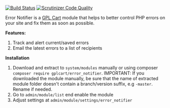 [![Build Status](https://scrutinizer-ci.com/g/gplcart/error_notifier/badges/build.png?b=master)](https://scrutinizer-ci.com/g/gplcart/error_notifier/build-status/master)
[![Scrutinizer Code Quality](https://scrutinizer-ci.com/g/gplcart/error_notifier/badges/quality-score.png?b=master)](https://scrutinizer-ci.com/g/gplcart/error_notifier/?branch=master)

Error Notifier is a [GPL Cart](https://github.com/gplcart/gplcart) module that helps to better control PHP errors on your site and fix them as soon as possible.

**Features:**

1. Track and alert current/saved errors
2. Email the latest errors to a list of recipients


**Installation**

1. Download and extract to `system/modules` manually or using composer `composer require gplcart/error_notifier`. IMPORTANT: If you downloaded the module manually, be sure that the name of extracted module folder doesn't contain a branch/version suffix, e.g `-master`. Rename if needed.
2. Go to `admin/module/list` end enable the module
3. Adjust settings at `admin/module/settings/error_notifier`